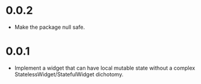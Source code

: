 # 0.0.2

- Make the package null safe.

# 0.0.1

- Implement a widget that can have local mutable state without a complex
  StatelessWidget/StatefulWidget dichotomy.
